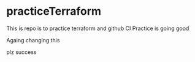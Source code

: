 # practiceTerraform
This is repo is to practice terraform and github CI
Practice is going good

Againg changing this

plz success